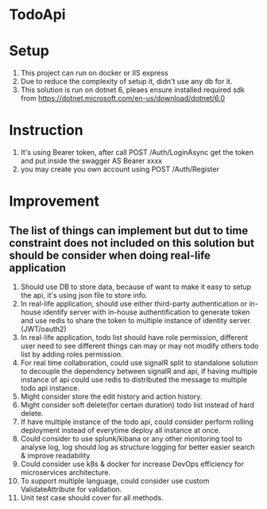 # TodoApi
# Setup

1. This project can run on docker or IIS express
2. Due to reduce the complexity of setup it, didn't use any db for it.
3. This solution is run on dotnet 6, pleaes ensure installed required sdk from https://dotnet.microsoft.com/en-us/download/dotnet/6.0

# Instruction
1. It's using Bearer token, after call POST /Auth/LoginAsync get the token and put inside the swagger AS Bearer xxxx
2. you may create you own account using POST /Auth/Register

# Improvement

## The list of things can implement but dut to time constraint does not included on this solution but should be consider when doing real-life application

1. Should use DB to store data, because of want to make it easy to setup the api, it's using json file to store info.
2. In real-life application, should use either third-party authentication or in-house identify server with in-house authentification to generate token and use redis to share the token to multiple instance of identity server. (JWT/oauth2)
3. In real-life application, todo list should have role permission, different user need to see different things can may or may not modify others todo list by adding roles permission.
4. For real time collaboration, could use signalR split to standalone solution to decouple the dependency between signalR and api, if having multiple instance of api could use redis to distributed the message to multiple todo api instance.
5. Might consider store the edit history and action history.
6. Might consider soft delete(for certain duration) todo list instead of hard delete.
7. If have multiple instance of the todo api, could consider perform rolling deployment instead of everytime deploy all instance at once.
8. Could consider to use splunk/kibana or any other monitoring tool to analyse log, log should log as structure logging for better easier search & improve readability
9. Could consider use k8s & docker for increase DevOps efficiency for microservices architecture.
10. To support multiple language, could consider use custom ValidateAttribute for validation.
11. Unit test case should cover for all methods.
